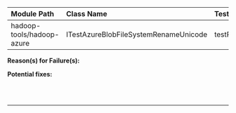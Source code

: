 | Module Path | Class Name | Test Name | Failures | Errors |
| :----------- | :--------- | :-------- | :------- | :----- |
| hadoop-tools/hadoop-azure | ITestAzureBlobFileSystemRenameUnicode | testRenameFileUsingUnicode | 0 | 125 |

**Reason(s) for Failure(s):**


**Potential fixes:**









<br><br>
________
